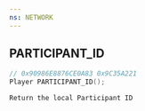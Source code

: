 ```yaml
---
ns: NETWORK
---
```

## PARTICIPANT_ID

```c
// 0x90986E8876CE0A83 0x9C35A221
Player PARTICIPANT_ID();
```

```
Return the local Participant ID
```

